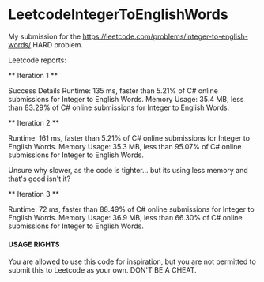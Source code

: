 # LeetcodeIntegerToEnglishWords
My submission for the https://leetcode.com/problems/integer-to-english-words/ HARD problem.

Leetcode reports:

** Iteration 1 **

Success
Details 
Runtime: 135 ms, faster than 5.21% of C# online submissions for Integer to English Words.
Memory Usage: 35.4 MB, less than 83.29% of C# online submissions for Integer to English Words.

** Iteration 2 **

Runtime: 161 ms, faster than 5.21% of C# online submissions for Integer to English Words.
Memory Usage: 35.3 MB, less than 95.07% of C# online submissions for Integer to English Words.

Unsure why slower, as the code is tighter... but its using less memory and that's good isn't it?


** Iteration 3 **

Runtime: 72 ms, faster than 88.49% of C# online submissions for Integer to English Words.
Memory Usage: 36.9 MB, less than 66.30% of C# online submissions for Integer to English Words.


#### USAGE RIGHTS

You are allowed to use this code for inspiration, but you are not permitted to submit this to Leetcode as your own. DON'T BE A CHEAT.


